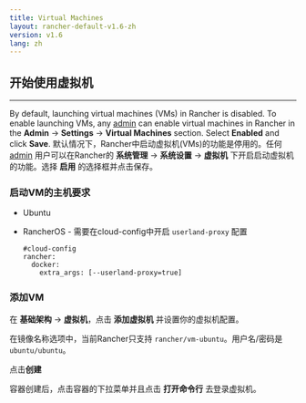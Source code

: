 ```yaml
---
title: Virtual Machines
layout: rancher-default-v1.6-zh
version: v1.6
lang: zh
---
```


## 开始使用虚拟机
---

By default, launching virtual machines (VMs) in Rancher is disabled. To enable launching VMs, any [admin]({{site.baseurl}}/rancher/{{page.version}}/{{page.lang}}/configuration/access-control/#admin) can enable virtual machines in Rancher in the **Admin** -> **Settings** -> **Virtual Machines** section. Select **Enabled** and click **Save**.
默认情况下，Rancher中启动虚拟机(VMs)的功能是停用的。任何[admin]({{site.baseurl}}/rancher/{{page.version}}/{{page.lang}}/configuration/access-control/#admin) 用户可以在Rancher的 **系统管理** -> **系统设置** -> **虚拟机** 下开启启动虚拟机的功能。选择 **启用** 的选择框并点击保存。

### 启动VM的主机要求

* Ubuntu
* RancherOS - 需要在cloud-config中开启 `userland-proxy` 配置

   ```
   #cloud-config
   rancher:
     docker:
       extra_args: [--userland-proxy=true]
   ```

### 添加VM

在 **基础架构** -> **虚拟机**，点击 **添加虚拟机** 并设置你的虚拟机配置。

在镜像名称选项中，当前Rancher只支持 `rancher/vm-ubuntu`。用户名/密码是`ubuntu/ubuntu`。

点击**创建**

容器创建后，点击容器的下拉菜单并且点击 **打开命令行** 去登录虚拟机。
